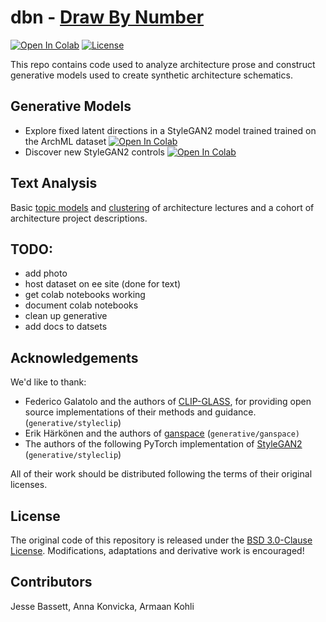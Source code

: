 # dbn - [Draw By Number](https://jessebassett.net/Thesis.html)

[![Open In Colab](https://colab.research.google.com/assets/colab-badge.svg)](https://colab.research.google.com/github/armaank/dbn/blob/main/dbn/Explore.ipynb)
[![License](https://img.shields.io/badge/License-BSD_3--Clause-blue.svg)](https://opensource.org/licenses/BSD-3-Clause)


This repo contains code used to analyze architecture prose and construct generative models used to create synthetic architecture schematics.


## Generative Models
* Explore fixed latent directions in a StyleGAN2 model trained trained on the ArchML dataset [![Open In Colab](https://colab.research.google.com/assets/colab-badge.svg)](https://colab.research.google.com/github/armaank/dbn/blob/main/dbn/Explore.ipynb)
* Discover new StyleGAN2 controls [![Open In Colab](https://colab.research.google.com/assets/colab-badge.svg)](https://colab.research.google.com/github/armaank/dbn/blob/main/dbn/RepresentationSpace.ipynb)

## Text Analysis 

Basic [topic models](https://colab.research.google.com/github/armaank/dbn/blob/main/text-analysis/topicmodel.ipynb) and [clustering](https://colab.research.google.com/github/armaank/dbn/blob/main/text-analysis/umap.ipynb) of architecture lectures and a cohort of architecture project descriptions. 

## TODO:
* add photo 
* host dataset on ee site (done for text)
* get colab notebooks working
* document colab notebooks
* clean up generative
* add docs to datsets

## Acknowledgements
We'd like to thank:

* Federico Galatolo and the authors of [CLIP-GLASS](https://github.com/galatolofederico/clip-glass),
for providing open source implementations of their methods and guidance. (`generative/styleclip`) 
* Erik Härkönen and the authors of [ganspace](https://github.com/harskish/ganspace) (`generative/ganspace)`
* The authors of the following PyTorch implementation of [StyleGAN2](https://github.com/adriansahlman/stylegan2_pytorch) (`generative/styleclip`)

All of their work should be distributed following the terms of their original licenses. 

## License

The original code of this repository is  released under the [BSD 3.0-Clause License](https://github.com/armaank/dbn/blob/main/LICENSE). Modifications, adaptations and derivative work is encouraged! 


## Contributors

Jesse Bassett, Anna Konvicka, Armaan Kohli 

